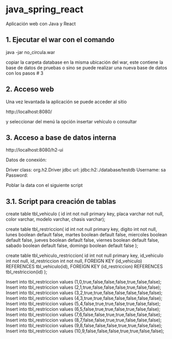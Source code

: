 # java_spring_react
Aplicación web con Java y React

## 1. Ejecutar el war con el comando
java -jar no_circula.war

copiar la carpeta database en la misma ubicación del war, este contiene la base de datos de pruebas o sino se puede realizar una nueva base de datos con los pasos # 3

## 2. Acceso web
Una vez levantada la aplicación se puede acceder al sitio

http://localhost:8080/

y seleccionar del menú la opción insertar vehículo o consultar

## 3. Acceso a base de datos interna
http://localhost:8080/h2-ui

Datos de conexión:

Driver class: org.h2.Driver
jdbc url: jdbc:h2:./database/testdb
Username: sa
Password: <dejar en blanco>

Poblar la data con el siguiente script

## 3.1. Script para creación de tablas
create table tbl_vehiculo (
id int not null primary key,
placa varchar not null,
color varchar,
modelo varchar,
chasis varchar);

create table tbl_restriccion( 
id int not null primary key,
digito int not null,
lunes boolean default false,
martes boolean default false,
miercoles boolean default false,
jueves boolean default false,
viernes boolean default false,
sabado boolean default false,
domingo boolean default false
);

create table tbl_vehiculo_restriccion( 
id int not null primary key,
id_vehiculo int not null,
id_restriccion int not null,
FOREIGN KEY (id_vehiculo) REFERENCES tbl_vehiculo(id),
FOREIGN KEY (id_restriccion) REFERENCES tbl_restriccion(id)
);


Insert into tbl_restriccion values (1,0,true,false,false,false,true,false,false);
Insert into tbl_restriccion values (2,1,true,false,false,false,true,false,false);
Insert into tbl_restriccion values (3,2,true,true,false,false,false,false,false);
Insert into tbl_restriccion values (4,3,true,true,false,false,false,false,false);
Insert into tbl_restriccion values (5,4,false,true,true,false,true,false,false);
Insert into tbl_restriccion values (6,5,false,true,true,false,true,false,false);
Insert into tbl_restriccion values (7,6,false,false,true,true,false,false,false);
Insert into tbl_restriccion values (8,7,false,false,true,true,false,false,false);
Insert into tbl_restriccion values (9,8,false,false,false,true,true,false,false);
Insert into tbl_restriccion values (10,9,false,false,false,true,true,false,false);

